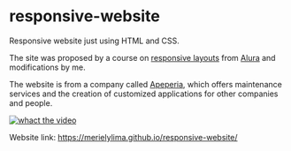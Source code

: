 # responsive-website
Responsive website just using HTML and CSS.

The site was proposed by a course on [responsive layouts](https://www.alura.com.br/curso-online-mobile-first-layouts-responsivos) from [Alura](https://www.alura.com.br/) and modifications by me.

The website is from a company called [Apeperia](http://merielylima.github.io/responsive-website/), which offers maintenance services and the creation of customized applications for other companies and people.

[![whact the video](https://uploaddeimagens.com.br/images/003/199/310/full/Captura_de_tela_de_2021-04-16_15-31-32.png?1618597904)](https://video.alura.com.br/alura/414837663-sd.mp4?cdn_hash=ab9ae44e037296e00b3b0183551b8843)

Website link: https://merielylima.github.io/responsive-website/

